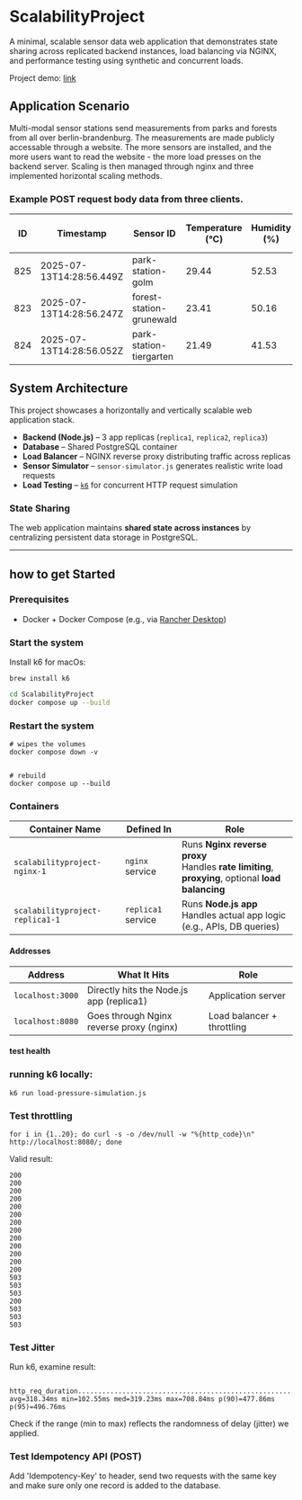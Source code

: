 # ScalabilityProject

A minimal, scalable sensor data web application that demonstrates state sharing across replicated backend instances, load balancing via NGINX, and performance testing using synthetic and concurrent loads.

Project demo: [link](https://www.canva.com/design/DAGsgxn55yQ/eDxbYLf_B0eyfKQNqQLEJw/view?utm_content=DAGsgxn55yQ&utm_campaign=designshare&utm_medium=link2&utm_source=uniquelinks&utlId=ha94298273c)

## Application Scenario
Multi-modal sensor stations send measurements from parks and forests from all over berlin-brandenburg. The measurements are made publicly accessable through a website.
The more sensors are installed, and the more users want to read the website - the more load presses on the backend server.
Scaling is then managed through nginx and three implemented horizontal scaling methods.

### Example POST request body data from three clients.

| ID  | Timestamp                  | Sensor ID                   | Temperature (°C) | Humidity (%) | Frequency (Hz) | CO₂ (ppm) | Light Intensity (lux) |
|-----|----------------------------|-----------------------------|------------------|--------------|----------------|-----------|------------------------|
| 825 | 2025-07-13T14:28:56.449Z  | park-station-golm           | 29.44            | 52.53        | 449.09         | 404.7     | 343.99                 |
| 823 | 2025-07-13T14:28:56.247Z  | forest-station-grunewald    | 23.41            | 50.16        | 449.6          | 399.08    | 381.04                 |
| 824 | 2025-07-13T14:28:56.052Z  | park-station-tiergarten     | 21.49            | 41.53        | 446.37         | 408.92    | 310.11                 |


## System Architecture

This project showcases a horizontally and vertically scalable web application stack.

- **Backend (Node.js)** – 3 app replicas (`replica1`, `replica2`, `replica3`)
- **Database** – Shared PostgreSQL container
- **Load Balancer** – NGINX reverse proxy distributing traffic across replicas
- **Sensor Simulator** – `sensor-simulator.js` generates realistic write load requests
- **Load Testing** – [`k6`](https://k6.io/) for concurrent HTTP request simulation

### State Sharing

The web application maintains **shared state across instances** by centralizing persistent data storage in PostgreSQL.

---

## how to get Started

### Prerequisites

- Docker + Docker Compose (e.g., via [Rancher Desktop](https://rancherdesktop.io/))

### Start the system

Install k6 for macOs:
```
brew install k6
```

```bash
cd ScalabilityProject
docker compose up --build
```

### Restart the system
```
# wipes the volumes
docker compose down -v


# rebuild
docker compose up --build
```

### Containers
| Container Name                  | Defined In         | Role                                                                                                  |
| ------------------------------- | ------------------ | ----------------------------------------------------------------------------------------------------- |
| `scalabilityproject-nginx-1`    | `nginx` service    | Runs **Nginx reverse proxy** <br>Handles **rate limiting**, **proxying**, optional **load balancing** |
| `scalabilityproject-replica1-1` | `replica1` service | Runs **Node.js app** <br>Handles actual app logic (e.g., APIs, DB queries)                            |

#### Addresses
| Address          | What It Hits                             | Role                       |
| ---------------- | ---------------------------------------- | -------------------------- |
| `localhost:3000` | Directly hits the Node.js app (replica1) | Application server         |
| `localhost:8080` | Goes through Nginx reverse proxy (nginx) | Load balancer + throttling |

#### test health

### running k6 locally:
```
k6 run load-pressure-simulation.js
```

### Test throttling
```
for i in {1..20}; do curl -s -o /dev/null -w "%{http_code}\n" http://localhost:8080/; done
```
Valid result:
```
200
200
200
200
200
200
200
200
200
200
200
200
200
503
503
503
200
503
503
503
```

### Test Jitter
Run k6, examine result:
```
    http_req_duration.......................................................: avg=318.34ms min=102.55ms med=319.23ms max=708.84ms p(90)=477.86ms p(95)=496.76ms      
```
Check if the range (min to max) reflects the randomness of delay (jitter) we applied.

### Test Idempotency API (POST)
Add 'Idempotency-Key' to header, send two requests with the same key and make sure only one record is added to the database.

